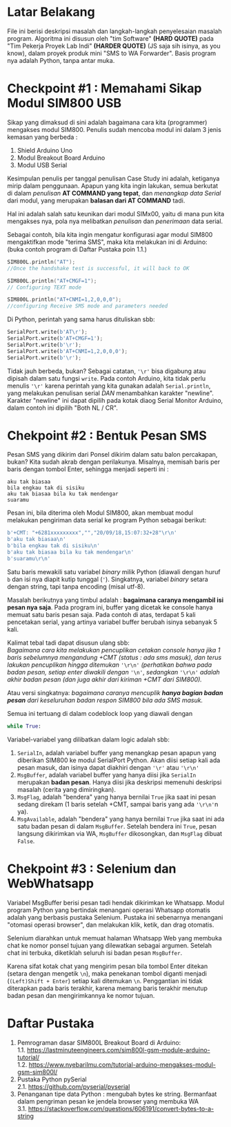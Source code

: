 # Latar Belakang

File ini berisi deskripsi masalah dan langkah-langkah penyelesaian masalah program. Algoritma ini disusun oleh "tim Software" **(HARD QUOTE)** pada "Tim Pekerja Proyek Lab Indi" **(HARDER QUOTE)** (JS saja sih isinya, as you know), dalam proyek produk mini "SMS to WA Forwarder". Basis program nya adalah Python, tanpa antar muka.

# Checkpoint #1 : Memahami Sikap Modul SIM800 USB

Sikap yang dimaksud di sini adalah bagaimana cara kita (programmer) mengakses modul SIM800. Penulis sudah mencoba modul ini dalam 3 jenis kemasan yang berbeda :

1. Shield Arduino Uno
2. Modul Breakout Board Arduino
3. Modul USB Serial

Kesimpulan penulis per tanggal penulisan Case Study ini adalah, ketiganya mirip dalam penggunaan. Apapun yang kita ingin lakukan, semua berkutat di dalam _penulisan_ **AT COMMAND yang tepat**, dan _menangkap data Serial_ dari modul, yang merupakan **balasan dari AT COMMAND** tadi.

Hal ini adalah salah satu keunikan dari modul SIMx00, yaitu di mana pun kita mengakses nya, pola nya melibatkan _penulisan_ dan _penerimaan_ data serial.

Sebagai contoh, bila kita ingin mengatur konfigurasi agar modul SIM800 mengaktifkan mode "terima SMS", maka kita melakukan ini di Arduino: (buka contoh program di Daftar Pustaka poin 1.1.)
```c++
SIM800L.println("AT"); 
//Once the handshake test is successful, it will back to OK

SIM800L.println("AT+CMGF=1"); 
// Configuring TEXT mode

SIM800L.println("AT+CNMI=1,2,0,0,0");
//configuring Receive SMS mode and parameters needed
```

Di Python, perintah yang sama harus dituliskan sbb:

```python
SerialPort.write(b'AT\r');
SerialPort.write(b'AT+CMGF=1');
SerialPort.write(b'\r');
SerialPort.write(b'AT+CNMI=1,2,0,0,0');
SerialPort.write(b'\r');
```
Tidak jauh berbeda, bukan? Sebagai catatan, ```'\r'``` bisa digabung atau dipisah dalam satu fungsi ```write```. Pada contoh Arduino, kita tidak perlu menulis ```'\r'``` karena perintah yang kita gunakan adalah ```Serial.println```, yang melakukan penulisan serial _DAN_ menambahkan karakter "newline". Karakter "newline" ini dapat dipilih pada kotak diaog Serial Monitor Arduino, dalam contoh ini dipilih "Both NL / CR".

# Chekpoint #2 : Bentuk Pesan SMS
Pesan SMS yang dikirim dari Ponsel dikirim dalam satu balon percakapan, bukan? Kita sudah akrab dengan perilakunya. Misalnya, memisah baris per baris dengan tombol Enter, sehingga menjadi seperti ini :
```
aku tak biasaa
bila engkau tak di sisiku
aku tak biasaa bila ku tak mendengar
suaramu
```
Pesan ini, bila diterima oleh Modul SIM800, akan membuat modul melakukan pengiriman data serial ke program Python sebagai berikut:
```python
b'+CMT: "+6281xxxxxxxxx","","20/09/18,15:07:32+28"\r\n'
b'aku tak biasaa\n'
b'bila engkau tak di sisiku\n'
b'aku tak biasaa bila ku tak mendengar\n'
b'suaramu\r\n'
```
Satu baris mewakili satu variabel _binary_ milik Python (diawali dengan huruf ```b``` dan isi nya diapit kutip tunggal (```'```). Singkatnya, variabel _binary_ setara dengan string, tapi tanpa encoding (misal utf-8). 

Masalah berikutnya yang timbul adalah : **bagaimana caranya mengambil isi pesan nya saja**. Pada program ini, buffer yang dicetak ke console hanya memuat satu baris pesan saja. Pada contoh di atas, terdapat 5 kali pencetakan serial, yang artinya variabel buffer berubah isinya sebanyak 5 kali. 

Kalimat tebal tadi dapat disusun ulang sbb:<br/>
_Bagaimana cara kita melakukan pencuplikan cetakan console hanya jika 1 baris sebelumnya mengandung +CMT (status : ada sms masuk), dan terus lakukan pencuplikan hingga ditemukan_ ```'\r\n'``` _(perhatikan bahwa pada badan pesan, setiap enter diwakili dengan_ ```'\n'```, _sedangkan_ ```'\r\n'``` _adalah akhir badan pesan (dan juga akhir dari kiriman +CMT dari SIM800)._

Atau versi singkatnya: _bagaimana caranya mencuplik **hanya bagian badan pesan** dari keseluruhan badan respon SIM800 bila ada SMS masuk._

Semua ini tertuang di dalam codeblock loop yang diawali dengan
```python 
while True:
```
Variabel-variabel yang dilibatkan dalam logic adalah sbb: <br/>
1. ```SerialIn```, adalah variabel buffer yang menangkap pesan apapun yang diberikan SIM800 ke modul SerialPort Python. Akan diisi setiap kali ada pesan masuk, dan isinya dapat diakhiri dengan ```'\r'``` atau ```'\r\n'```
2. ```MsgBuffer```, adalah variabel buffer yang hanya diisi jika ```SerialIn``` merupakan **badan pesan**. Hanya diisi jika deskripsi memenuhi deskripsi masalah (cerita yang dimiringkan).
3. ```MsgFlag```, adalah "bendera" yang hanya bernilai ```True``` jika saat ini pesan sedang direkam (1 baris setelah +CMT, sampai baris yang ada ```'\r\n'```n ya).
4. ```MsgAvailable```, adalah "bendera" yang hanya bernilai ```True``` jika saat ini ada satu badan pesan di dalam ```MsgBuffer```. Setelah bendera ini ```True```, pesan langsung dikirimkan via WA, ```MsgBuffer``` dikosongkan, dan ```MsgFlag``` dibuat ```False```. 

# Chekpoint #3 : Selenium dan WebWhatsapp
Variabel MsgBuffer berisi pesan tadi hendak dikirimkan ke Whatsapp. Modul program Python yang bertindak menangani operasi Whatsapp otomatis adalah yang berbasis pustaka Selenium. Pustaka ini sebenarnya menangani "otomasi operasi browser", dan melakukan klik, ketik, dan drag otomatis.

Selenium diarahkan untuk memuat halaman Whatsapp Web yang membuka chat ke nomor ponsel tujuan yang dilewatkan sebagai argumen. Setelah chat ini terbuka, diketiklah seluruh isi badan pesan ```MsgBuffer```.

Karena sifat kotak chat yang mengirim pesan bila tombol Enter ditekan (setara dengan mengetik ```\n```), maka penekanan tombol diganti menjadi (```(Left)Shift + Enter```) setiap kali ditemukan ```\n```. Penggantian ini tidak diterapkan pada baris terakhir, karena memang baris terakhir menutup badan pesan dan mengirimkannya ke nomor tujuan.

# Daftar Pustaka
1. Pemrograman dasar SIM800L Breakout Board di Arduino:<br />
    1.1. https://lastminuteengineers.com/sim800l-gsm-module-arduino-tutorial/ <br />
    1.2. https://www.nyebarilmu.com/tutorial-arduino-mengakses-modul-gsm-sim800l/<br />
2. Pustaka Python pySerial <br/>
    2.1. https://github.com/pyserial/pyserial
3. Penanganan tipe data Python : mengubah bytes ke string. Bermanfaat dalam pengriman pesan ke jendela browser yang membuka WA <br/>
    3.1. https://stackoverflow.com/questions/606191/convert-bytes-to-a-string

